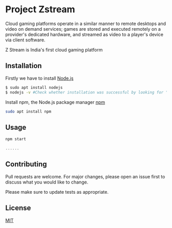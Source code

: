# Project Zstream
Cloud gaming platforms operate in a similar manner to remote desktops and video on demand services; games are stored and executed remotely on a provider's dedicated hardware, and streamed as video to a player's device via client software. 

Z Stream is India's first cloud gaming platform 


## Installation
Firstly we have to install [Node.js](https://nodejs.org/en/) 

```bash
$ sudo apt install nodejs
$ nodejs -v #Check whether installation was successful by looking for "node" version
```

Install npm, the Node.js package manager [npm](https://www.npmjs.com/) 

```bash
sudo apt install npm
```

## Usage

```javascript
npm start

......
```

## Contributing
Pull requests are welcome. For major changes, please open an issue first to discuss what you would like to change.

Please make sure to update tests as appropriate.

## License
[MIT](https://choosealicense.com/licenses/mit/)

